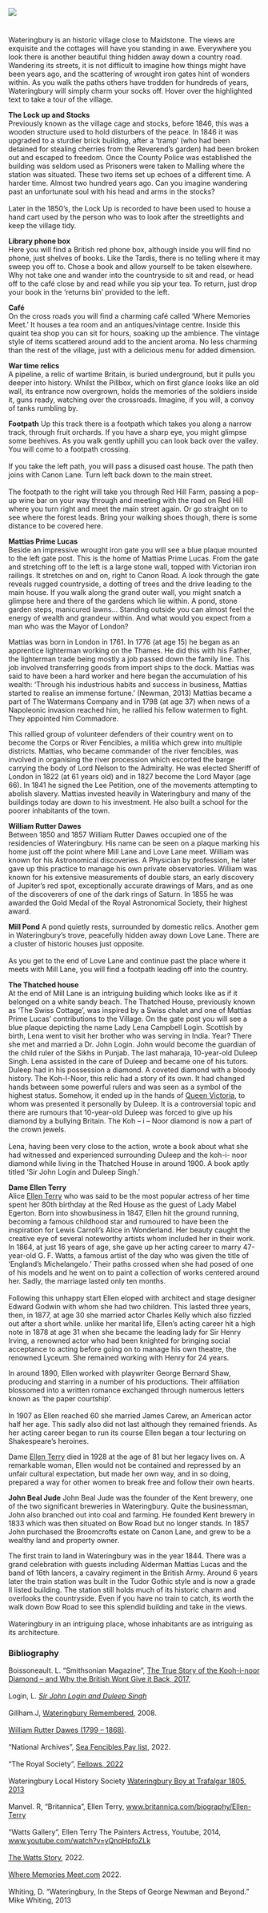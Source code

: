<a href="https://juncture-digital.org"><img src="https://juncture-digital.org/images/ve-button.png"></a>
<param ve-config title="Wateringbury" author="Natalie Pietersen" layout="vtl" banner="/images/banners/19c.jpg">

<param ve-entity eid="Q375314" aliases="Folkestone">

#

Wateringbury is an historic village close to Maidstone. The views are exquisite and the cottages will have you standing in awe. Everywhere you look there is another beautiful thing hidden away down a country road. Wandering its streets, it is not difficult to imagine how things might have been years ago, and the scattering of wrought iron gates hint of wonders within. As you walk the paths others have trodden for hundreds of years, Wateringbury will simply charm your socks off. Hover over the highlighted text to take a tour of the village.
<param ve-image url="https://upload.wikimedia.org/wikipedia/commons/e/eb/Wateringbury_Village_Sign_-_geograph.org.uk_-_2490156.jpg" label="Waterbingbury Village Sign" attribution="David Anstiss via Wikimedia Commons" license="CC BY-SA 2.0">

**The Lock up and Stocks**   
Previously known as the village cage and <span data-mouseover-image-zoomto="1739,898,859,575">stocks</span>, before 1846, this was a wooden structure used to hold disturbers of the peace. In 1846 it was upgraded to a sturdier brick building, after a ‘tramp’ (who had been detained for stealing cherries from the Reverend’s garden) had been broken out and escaped to freedom. Once the County Police was established the building was seldom used as Prisoners were taken to Malling where the station was situated. These two items set up echoes of a different time. A harder time. Almost two hundred years ago. Can you imagine wandering past an unfortunate soul with his head and arms in the stocks?
<br><br>
Later in the 1850’s, the Lock Up is recorded to have been used to house a hand cart used by the person who was to look after the streetlights and keep the village tidy. 
<param ve-image url="https://stor.artstor.org/stor/70056d92-7406-48ec-a8e5-060c6bcf584d">

**Library phone box**   
Here you will find a <span data-mouseover-image-zoomto="1828,777,1194,798">British red phone box</span>, although inside you will find no phone, just shelves of books. Like the Tardis, there is no telling where it may sweep you off to. Chose a book and allow yourself to be taken elsewhere. Why not take one and wander into the countryside to sit and read, or head off to the café close by and read while you sip your tea. To return, just drop your book in the ‘returns bin’ provided to the left.
<param ve-image url="https://stor.artstor.org/stor/70056d92-7406-48ec-a8e5-060c6bcf584d">

**Café**   
On the cross roads you will find a charming <span data-mouseover-image-zoomto="1693,292,1381,924">café</span> called ‘Where Memories Meet.’ It houses a tea room and an antiques/vintage centre. Inside this quaint tea shop you can sit for hours, soaking up the ambience. The vintage style of items scattered around add to the ancient aroma. No less charming than the rest of the village, just with a delicious menu for added dimension.
<param ve-image url="https://stor.artstor.org/stor/70056d92-7406-48ec-a8e5-060c6bcf584d">
 
**War time relics**   
A pipeline, a relic of <span data-mouseover-image-zoomto="1681,384,859,575">wartime</span> Britain, is buried underground, but it pulls you deeper into history. Whilst the Pillbox, which on first glance looks like an old wall, its entrance now overgrown, holds the memories of the soldiers inside it, guns ready, watching over the crossroads. Imagine, if you will, a convoy of tanks rumbling by.
<param ve-image url="https://stor.artstor.org/stor/70056d92-7406-48ec-a8e5-060c6bcf584d">

**Footpath**
Up this track there is a footpath which takes you along a narrow track, through fruit orchards. If you have a sharp eye, you might glimpse some beehives. As you walk gently uphill you can look back over the valley. You will come to a footpath crossing. 
<br><br>
If you take the left path, you will pass a disused oast house. The path then joins with <span data-mouseover-image-zoomto="698,1,1283,859">Canon Lane</span>. Turn left back down to the main street. 
<br><br> 
The footpath to the right will take you through Red Hill Farm, passing a pop-up wine bar on your way through and meeting with the road on <span data-mouseover-image-zoomto="1820,1,1599,1069">Red Hill</span> where you turn right and meet the main street again.
Or go straight on to see where the forest leads. Bring your walking shoes though, there is some distance to be covered here.
<param ve-image url="https://stor.artstor.org/stor/70056d92-7406-48ec-a8e5-060c6bcf584d">
 
**Mattias Prime Lucas**   
Beside an impressive wrought iron gate you will see a blue plaque mounted to the left gate post. This is the home of Mattias Prime Lucas. From the gate and stretching off to the left is a large stone wall, topped with Victorian iron railings. It stretches on and on, right to Canon Road. A look through the gate reveals rugged countryside, a dotting of trees and the drive leading to the main house. If you walk along the grand outer wall, you might snatch a glimpse here and there of the gardens which lie within. A pond, stone garden steps, manicured lawns... Standing outside you can almost feel the energy of wealth and grandeur within. And what would you expect from a man who was the Mayor of London? 
<param ve-image url="https://stor.artstor.org/stor/70056d92-7406-48ec-a8e5-060c6bcf584d">

Mattias was born in London in 1761. In 1776 (at age 15) he began as an apprentice lighterman working on the Thames. He did this with his Father, the lighterman trade being mostly a job passed down the family line. This job involved transferring goods from import ships to the dock. Mattias was said to have been a hard worker and here began the accumulation of his wealth: ‘Through his industrious habits and success in business, Mattias started to realise an immense fortune.’ (Newman, 2013) Mattias became a part of The Watermans Company and in 1798 (at age 37) when news of a Napoleonic invasion reached him, he rallied his fellow watermen to fight. They appointed him Commadore.
<param ve-image url="https://upload.wikimedia.org/wikipedia/commons/a/a0/Wateringbury_Place-geograph.org-2985200.jpg" label="Wateringbury Place" attribution="Robin Webster, via Wikimedia Commons" license="CC BY-SA 2.0">

This rallied group of volunteer defenders of their country went on to become the Corps or River Fencibles, a militia which grew into multiple districts. Mattias, who became commander of the river fencibles, was involved in organising the river procession which escorted the barge carrying the body of Lord Nelson to the Admiralty. He was elected Sheriff of London in 1822 (at 61 years old) and in 1827 become the Lord Mayor (age 66). In 1841 he signed the Lee Petition, one of the movements attempting to abolish slavery. Mattias invested heavily in Wateringbury and many of the buildings today are down to his investment. He also built a school for the poorer inhabitants of the town.
<param ve-image url="https://upload.wikimedia.org/wikipedia/commons/e/ec/The_Lord_Mayors_dinner_%28BM_Ii%2C3.92%29.jpg" label="The Lord Mayor's Dinner held by William Thompson in honour of his predecessor Matthias Prime Lucas" attribution="British Museum, Public domain, via Wikimedia Commons">

**William Rutter Dawes**   
Between 1850 and 1857 William Rutter Dawes occupied one of the residencies of Wateringbury. His name can be seen on a plaque marking his home just off the point where Mill Lane and Love Lane meet. William was known for his Astronomical discoveries. A Physician by profession, he later gave up this practice to manage his own private observatories. William was known for his extensive measurements of double stars, an early discovery of Jupiter’s red spot, exceptionally accurate drawings of Mars, and as one of the discoverers of one of the dark rings of Saturn. In 1855 he was awarded the Gold Medal of the Royal Astronomical Society, their highest award.
<param ve-image url="https://upload.wikimedia.org/wikipedia/commons/c/c1/Dawes_William_Rutter.jpg" label="William Rutter Dawes, 1913" attribution="The Observatory, volume 36, between pages 419 and 420, W. F. Denning, Public domain, via Wikimedia Commons">
 
**Mill Pond**
A pond quietly rests, surrounded by domestic relics. Another gem in Wateringbury’s trove, peacefully hidden away down Love Lane. There are a cluster of historic houses just opposite.
<br><br> 
As you get to the end of <span data-mouseover-image-zoomto="950,573,1283,859">Love Lane</span> and continue past the place where it meets with <span data-mouseover-image-zoomto="1173,741,642,430">Mill Lane</span>, you will find a footpath leading off into the country.
 <param ve-image url="https://stor.artstor.org/stor/70056d92-7406-48ec-a8e5-060c6bcf584d">
 
**The Thatched house**   
At the end of Mill Lane is an intriguing building which looks like as if it belonged on a white sandy beach. The Thatched House, previously known as ‘The Swiss Cottage’, was inspired by a Swiss chalet and one of Mattias Prime Lucas’ contributions to the Village. On the gate post you will see a blue plaque depicting the name Lady Lena Campbell Login. Scottish by birth, Lena went to visit her brother who was serving in India. Year? There she met and married a Dr. John Login. John would become the guardian of the child ruler of the Sikhs in Punjab. The last maharaja, 10-year-old Duleep Singh. Lena assisted in the care of Duleep and became one of his tutors. Duleep had in his possession a diamond. A coveted diamond with a bloody history. The Koh-I-Noor, this relic had a story of its own. It had changed hands between some powerful rulers and was seen as a symbol of the highest status. Somehow, it ended up in the hands of [Queen Victoria](19c/19c-victoria-biography), to whom was presented it personally by Duleep. It is a controversial topic and there are rumours that 10-year-old Duleep was forced to give up his diamond by a bullying Britain. The Koh – i – Noor diamond is now a part of the crown jewels.   
<br>
Lena, having been very close to the action, wrote a book about what she had witnessed and experienced surrounding Duleep and the koh-i- noor diamond while living in the Thatched House in around 1900. A book aptly titled ‘Sir John Login and Duleep Singh.’
<param ve-image url="https://upload.wikimedia.org/wikipedia/commons/6/60/Lena_Login_from_a_miniature_by_Fisher%2C_1850.jpg" label="Lena Login from a miniature by Fisher, 1850" attribution="Fisher, Public domain, via Wikimedia Commons">

**Dame Ellen Terry**   
Alice [Ellen Terry](/20c/20c-terry-biography) who was said to be the most popular actress of her time spent her 80th birthday at the Red House as the guest of Lady Mabel Egerton. Born into showbusiness in 1847, Ellen hit the ground running, becoming a famous childhood star and rumoured to have been the inspiration for Lewis Carroll’s Alice in Wonderland. Her beauty caught the creative eye of several noteworthy artists whom included her in their work. In 1864, at just 16 years of age, she gave up her acting career to marry 47-year-old G. F. Watts, a famous artist of the day who was given the title of ‘England’s Michelangelo.’ Their paths crossed when she had posed of one of his models and he went on to paint a collection of works centered around her. Sadly, the marriage lasted only ten months.
<br><br> 
Following this unhappy start Ellen eloped with architect and stage designer Edward Godwin with whom she had two children. This lasted three years, then, in 1877, at age 30 she married actor Charles Kelly which also fizzled out after a short while.
unlike her marital life, Ellen’s acting career hit a high note in 1878 at age 31 when she became the leading lady for Sir Henry Irving, a renowned actor who had been knighted for bringing social acceptance to acting before going on to manage his own theatre, the renowned Lyceum. She remained working with Henry for 24 years.
<param ve-image url="https://upload.wikimedia.org/wikipedia/commons/5/5d/Ellen_Terry_as_Lady_Macbeth.jpg" label="Ellen as Lady Macbeth by John Singer Sargent" attribution="John Singer Sargent, Public domain, via Wikimedia Commons">
 
In around 1890, Ellen worked with playwriter George Bernard Shaw, producing and starring in a number of his productions. Their affiliation blossomed into a written romance exchanged through numerous letters known as ‘the paper courtship’.
<br><br>
In 1907 as Ellen reached 60 she married James Carew, an American actor half her age. This sadly also did not last although they remained friends.
As her acting career began to run its course Ellen began a tour lecturing on Shakespeare’s heroines.
<param ve-image url="https://upload.wikimedia.org/wikipedia/commons/4/4c/Ellen_Terry_LCCN2014698965.jpg" label="Ellen Terry in 1915" attribution="Bain News Service, publisher, Public domain, via Wikimedia Commons">

Dame [Ellen Terry](/20c/20c-terry-biography) died in 1928 at the age of 81 but her legacy lives on. A remarkable woman, Ellen would not be contained and repressed by an unfair cultural expectation, but made her own way, and in so doing, prepared a way for other women to break free and follow their own hearts.
<param ve-image url="https://upload.wikimedia.org/wikipedia/commons/3/3f/Ellen_Terry_1922.jpg" label="Ellen Terry at Walmer Castle, 1922" attribution="International Photo, Public domain, via Wikimedia Commons">

**John Beal Jude**
John Beal Jude was the founder of the Kent brewery, one of the two significant breweries in Wateringbury. Quite the businessman, John also branched out into coal and farming. He founded Kent brewery in 1833 which was then situated on Bow Road but no longer stands. In 1857 John purchased the Broomcrofts estate on <span data-mouseover-image-zoomto="537,1,1285,859">Canon Lane</span>, and grew to be a wealthy land and property owner.
 <param ve-image url="https://stor.artstor.org/stor/70056d92-7406-48ec-a8e5-060c6bcf584d">

The first train to land in Wateringbury was in the year 1844. There was a grand celebration with guests including Alderman Mattias Lucas and the band of 16th lancers, a cavalry regiment in the British Army. Around 6 years later the train station was built in the Tudor Gothic style and is now a grade II listed building. The station still holds much of its historic charm and overlooks the countryside. Even if you have no train to catch, its worth the walk down Bow Road to see this splendid building and take in the views.
<br><br> 
Wateringbury in an intriguing place, whose inhabitants are as intriguing as its architecture. 
<param ve-image url="https://upload.wikimedia.org/wikipedia/commons/1/1c/Wateringbury_railway_station%2C_EG02%2C_August_2013.JPG" label="Wateringbury Station" attribution="Edgepedia, via Wikimedia Commons" license="CC BY-SA 3.0">

### Bibliography
Boissoneault. L. “Smithsonian Magazine”, [The True Story of the Kooh-i-noor Diamond – and Why the British Wont Give it Back, 2017,]( https://www.smithsonianmag.com/history/true-story-koh-i-noor-diamondand-why-british-wont-give-it-back-180964660/)   
<br>
Login, L. [_Sir John Login and Duleep Singh_](https://archive.org/stream/sirjohnloginand00logigoog/sirjohnloginand00logigoog_djvu.txt)  
<br>
Gillham.J, [Wateringbury Remembered](https://wateringbury.blogspot.com/search?q=Bow+Road), 2008.     
<br>
[William Rutter Dawes (1799 – 1868)](http://mikeoates.org/astro-history/dawes.htm).   
<br>
“National Archives”, [Sea Fencibles Pay list](discovery.nationalarchives.gov.uk/details/r/C1737), 2022.     
<br>
“The Royal Society”, [Fellows, 2022](royalsociety.org/fellows/?gclid=Cj0KCQjwyMiTBhDKARIsAAJ-9VvVdyjQVx13xbXVoH7u5Z3LiYwiIzNf-fnkIrlC79JQiH___qZivIAaAkEYEALw_wcB)  
<br>
Wateringbury Local History Society [Wateringbury Boy at Trafalgar 1805, 2013](sites.google.com/site/wateringburylocalhistory/topics/people/wateringbury-boy-at-trafalgar1805)      
<br>
Manvel. R, “Britannica”, Ellen Terry,  www.britannica.com/biography/Ellen-Terry    
<br>
“Watts Gallery”, Ellen Terry The Painters Actress, Youtube, 2014, www.youtube.com/watch?v=yQnqHpfoZLk     
<br>
[The Watts Story](https://www.wattsgallery.org.uk/about-us/watts-story/#:~:text=George%20Frederic%20Watts%20OM%2C%20RA,him%20the%20title%20England's%20Michelangelo), 2022.   
<br>
[Where Memories Meet.com](www.wherememoriesmeet.com/) 2022.   
<br>
Whiting, D. “Wateringbury, In the Steps of George Newman and Beyond.” Mike Whiting, 2013      
